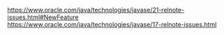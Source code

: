 https://www.oracle.com/java/technologies/javase/21-relnote-issues.html#NewFeature
https://www.oracle.com/java/technologies/javase/17-relnote-issues.html